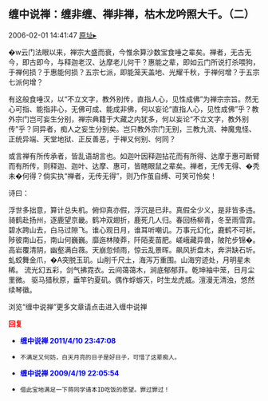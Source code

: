 ## 缠中说禅：缠非缠、禅非禅，枯木龙吟照大千。（二）
2006-02-01 14:41:47
[原址▸](http://www.fxgan.com/chan_time/2006_01_06/28.htm)



 &#xfffd;w云门法眼以来，禅宗大盛而衰，今惟余算沙数宝食唾之辈矣。禅者，无古无今，即古即今，与释迦老汉、达摩老儿何干？惠能之辈，即如云门所说打杀喂狗，于禅何损？于惠能何损？五宗七派，即能笼天盖地、光耀千秋，于禅何增？于五宗七派何增？
 
  有这般食唾汉，以“不立文字，教外别传，直指人心，见性成佛”为禅宗宗旨。然无心可指、能指非心，无佛可成、能成非佛，何以妄论“直指人心，见性成佛”乎？教外宗门岂可妄生分别，禅宗典籍于大藏之内犹多，何以妄论“不立文字，教外别传”乎？同异者，痴人之妄生分别矣。岂只教外宗门无别，三教九流、神魔鬼怪、正统异端、天堂地狱、正反善恶，于禅又何别、何同？
 
  或言禅有所传承者，皆乱语胡言也。如迦叶因释迦拈花而有所得、达摩于惠可断臂而有所传，则释迦、迦叶、达摩、惠可，皆瞎眼鼠之辈矣。禅者，无传无得、&#xfffd;秃未&#xfffd;何得？倘实执“禅者，无传无得”，则乃作茧自缚、可笑可怜矣！
 
  诗曰：
 
 浮世多拙意，算计总失机。俯仰真亦假，浮沉是已非。真假全少义，是非皆多违。
 骑鹤赴扬州，逐鹿望京畿。鹤冲双翅折，鹿死几人归。春回杨柳青，冬至雨雪霏。
 碧水跨山去，白马过隙飞。谁心观日月，谁耳听嘲讥。万事元幻化，鹿鹤不可祈。
 陟彼南山石，南山何巍巍。靡迤林陵莽，阡陌麦苗肥。嵯峨藏异兽，陂陀步锦&#xfffd;。
 高岩覆清阴，幽壑满白薇。天崩忽倾雨，惊云乱景晖。飙风折盘木，奔洪缺石圻。
 虬蛟舞金爪，&#xfffd;A突脱玉玑。山削千尺土，海泻万重围。山海穷迹处，月明星未稀。
 流光幻五彩，剑气拂霓衣。云间蔼蔼木，涧底郁郁菲。乾坤袖中笼，日月尘里微。
 驱马猎秋原，垂竿钓夏矶。偶作蜉蝣灭，时生龙虎威。澶漫无清浊，悠然续琴徽。
 
 
  浏览“缠中说禅”更多文章请点击进入缠中说禅









<font color='red'>**回复**</font>


- **<font color='blue'>缠中说禅 2011/4/10 23:47:08</font>**
- ```
  不满足又何妨，白天月亮的日子是好日子，可惜了这辈痴人。
  ```
- **<font color='blue'>缠中说禅 2009/4/19 22:05:54</font>**
- ```
  借此宝地满足一下蒋同学请本ID吃饭的愿望。罪过罪过！
  ```
